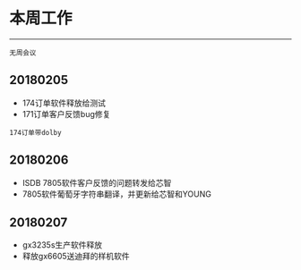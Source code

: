 # 本周工作  
***
`无周会议`  
## 20180205	 
- 174订单软件释放给测试
- 171订单客户反馈bug修复   
```
174订单带dolby
```    
## 20180206  
- ISDB 7805软件客户反馈的问题转发给芯智 
- 7805软件葡萄牙字符串翻译，并更新给芯智和YOUNG   

## 20180207 
- gx3235s生产软件释放  
- 释放gx6605送迪拜的样机软件  

